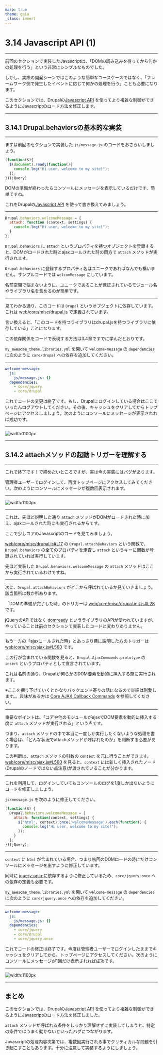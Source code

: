 ```yaml
---
marp: true
theme: gaia
_class: invert
---
```


<!-- _class: lead -->
# 3.14 Javascript API (1)

---

前回のセクションで実装したJavascriptは、「DOMの読み込みを待ってから何かの処理を行う」という非常にシンプルなものでした。

しかし、実際の開発シーンではこのような簡単なユースケースではなく、「フレームワーク側で発生したイベントに応じて何かの処理を行う」ことも必要になります。

このセクションでは、Drupalの[Javascript API](https://www.drupal.org/docs/drupal-apis/javascript-api/javascript-api-overview) を使ってより複雑な制御ができるようにJavascriptのロード方法を修正します。

---

<!-- _class: lead -->
## 3.14.1 Drupal.behaviorsの基本的な実装

---

まずは前回のセクションで実装した `js/message.js` のコードをおさらいしましょう。

```js
(function($){
  $(document).ready(function(){
    console.log("Hi user, welcome to my site!");
  });
})(jQuery)
```

DOMの準備が終わったらコンソールにメッセージを表示しているだけです、簡単ですね。

これをDrupalの[Javascript API](https://www.drupal.org/docs/drupal-apis/javascript-api/javascript-api-overview) を使って書き換えてみましょう。

---

```js
Drupal.behaviors.welcomeMessage = {
  attach: function (context, settings) {
    console.log("Hi user, welcome to my site!");
  }
};
```

`Drupal.behaviors` に `attach` というプロパティを持つオブジェクトを登録すると、DOMがロードされた時とajaxコールされた時の両方で `attach` メソッドが実行されます。

`Drupal.behaviors` に登録するプロパティ名はユニークであればなんでも構いません。サンプルコードでは `welcomMessage` にしています。

名前空間で悩まないように、ユニークであることが保証されているモジュール名やライブラリ名を含めるのが簡単です。

---

見てわかる通り、このコードは `Drupal` というオブジェクトに依存しています。これは [web/core/misc/drupal.js](https://github.com/drupal/drupal/blob/8.8.0/core/misc/drupal.js#L8) で定義されています。

言い換えると、「このコードを持つライブラリはdrupal.jsを持つライブラリに依存している」ことになります。

この依存関係をコードで表現する方法は3.4章ですでに学んだとおりです。

`my_awesome_theme.libraries.yml` を開いて `welcome-message` の `dependencies` に次のように `core/drupal` への依存を追加してください。

---

```yml
welcome-message:
  js:
    js/message.js: {}
  dependencies:
    - core/jquery
    - core/drupal
```

これでコードの変更は終了です。もし、Drupalにログインしている場合はここでいったんログアウトしてください。その後、キャッシュをクリアしてからトップページにアクセスしましょう。次のようにコンソールにメッセージが表示されれば成功です。

---

![width:1100px](../assets/03_themeing_basics/14_javascript_api_1/javascript_api_1_1.png)

---

<!-- _class: lead -->
## 3.14.2 attachメソッドの起動トリガーを理解する

---

これで終了です！で締めたいところですが、実は今の実装にはバグがあります。

管理者ユーザーでログインして、再度トップページにアクセスしてみてください。次のようにコンソールにメッセージが複数回表示されます。

---

![width:1100px](../assets/03_themeing_basics/14_javascript_api_1/javascript_api_1_2.png)

---

これは、先ほど説明した通り `attach` メソッドがDOMがロードされた時に加え、ajaxコールされた時にも実行されるからです。

ここで少しコアのJavascriptのコードを見てみましょう。

[web/core/misc/drupal.js#L17](https://github.com/drupal/drupal/blob/8.8.0/core/misc/drupal.js#L17) の `Drupal.attachBehaviors` という関数で、`Drupal.behaviors` の全てのプロパティを走査し `attach` というキーに関数が登録されていれば実行しています。

先ほど実装した `Drupal.behaviors.welcomeMessage` の `attach` メソッドはここから実行されているわけですね。

---

次に、`Drupal.attachBehaviors` がどこから呼ばれているか見ていきましょう。該当箇所は数か所あります。

「DOMの準備が完了した時」のトリガーは [web/core/misc/drupal.init.js#L28](https://github.com/drupal/drupal/blob/8.8.0/core/misc/drupal.init.js#L28) です。

jQueryのAPIではなく [domready](https://github.com/ded/domready) というライブラリのAPIが使われていますが、やっていることは前のセクションで実装したコードと変わりありません。

---

もう一方の「ajaxコールされた時」とあっさり目に説明した方のトリガーは [web/core/misc/ajax.js#L560](https://github.com/drupal/drupal/blob/8.8.0/core/misc/ajax.js#L560) です。

この行が含まれている関数を見ると、`Drupal.AjaxCommands.prototype` の `insert` というプロパティとして宣言されています。

これは名前の通り、Drupalが何らかのDOM要素を動的に挿入する際に実行されます。

※ここを掘り下げていくとかなりバックエンド寄りの話になるので詳細は割愛します。。興味がある方は [Core AJAX Callback Commands](https://www.drupal.org/docs/drupal-apis/ajax-api/core-ajax-callback-commands) を参照してください。

---

重要なポイントは、「コアや他のモジュールがajaxでDOM要素を動的に挿入する度に `attach` メソッドが実行される」という点です。

つまり、`attach` メソッドの中で本当に一度しか実行したくないような処理を書く場合は、「どんな状況でattachメソッドが呼ばれたのか」を判断する必要があります。

この判断は、`attach` メソッドの引数の `context` を元に行うことができます。[web/core/misc/ajax.js#L560](https://github.com/drupal/drupal/blob/8.8.0/core/misc/ajax.js#L560) を見ると、`context` には新しく挿入されたノード (Drupalのノードではない点注意)が渡されていることが分かります。

---

これを利用して、ログインしていてもコンソールのログを1度しか出ないようにコードを修正しましょう。

`js/message.js` を次のように修正してください。
```js
(function($) {
  Drupal.behaviors.welcomeMessage = {
    attach: function(context, settings) {
      $('html', context).once('welcomeMessage').each(function() {
        console.log("Hi user, welcome to my site!");
      });
    }
  };
})(jQuery);
```

---

`context` に `html` が含まれている場合、つまり初回のDOMロードの時にだけコンソールにメッセージを出すように修正しています。

同時に [jquery-once](https://github.com/RobLoach/jquery-once)に依存するように修正しているため、`core/jquery.once` への依存の定義も必要です。

`my_awesome_theme.libraries.yml` を開いて `welcome-message` の `dependencies` に次のように `core/jquery.once` への依存を追加してください。

---

```yml
welcome-message:
  js:
    js/message.js: {}
  dependencies:
    - core/jquery
    - core/drupal
    - core/jquery.once
```

これでコードの修正は終了です。今度は管理者ユーザーでログインしたままでキャッシュをクリアしてから、トップページにアクセスしてください。次のようにコンソールにメッセージが1回だけ表示されれば成功です。

---

![width:1100px](../assets/03_themeing_basics/14_javascript_api_1/javascript_api_1_3.png)

---

## まとめ

このセクションでは、Drupalの[Javascript API](https://www.drupal.org/docs/drupal-apis/javascript-api/javascript-api-overview) を使ってより複雑な制御ができるようにJavascriptのロード方法を修正しました。

`attach` メソッドが呼ばれる条件をしっかり理解せずに実装してしまうと、特定の条件ではうまく動かないといったバグにつながります。

Javascriptの処理内容次第では、複数回実行される事でクリティカルな問題を引き起こすこともあります。十分に注意して実装するようにしましょう。
